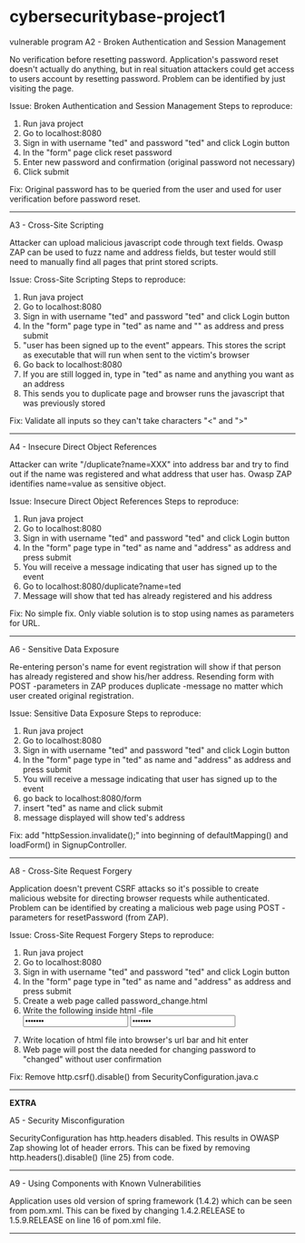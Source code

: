 # cybersecuritybase-project1
vulnerable program
A2 - Broken Authentication and Session Management

No verification before resetting password. 
Application's password reset doesn't actually do anything, but in real situation attackers could get access to users account by resetting password.
Problem can be identified by just visiting the page.

Issue: Broken Authentication and Session Management
Steps to reproduce:
1. Run java project
2. Go to localhost:8080
3. Sign in with username "ted" and password "ted" and click Login button
4. In the "form" page click reset password
5. Enter new password and confirmation (original password not necessary)
6. Click submit

Fix: Original password has to be queried from the user and used for user verification before password reset.
__________

A3 - Cross-Site Scripting

Attacker can upload malicious javascript code through text fields.
Owasp ZAP can be used to fuzz name and address fields, but tester would still need to manually find all pages that print stored scripts.

Issue: Cross-Site Scripting
Steps to reproduce:
1. Run java project
2. Go to localhost:8080
3. Sign in with username "ted" and password "ted" and click Login button
4. In the "form" page type in "ted" as name and "<script>alert('BOO!')</script>" as address and press submit
5. "user has been signed up to the event" appears. This stores the script as executable that will run when sent to the victim's browser
6. Go back to localhost:8080
7. If you are still logged in, type in "ted" as name and anything you want as an address
8. This sends you to duplicate page and browser runs the javascript that was previously stored

Fix: Validate all inputs so they can't take characters "<" and ">"
__________

A4 - Insecure Direct Object References

Attacker can write "/duplicate?name=XXX" into address bar and try to find out if the name was registered and what address that user has.
Owasp ZAP identifies name=value as sensitive object.

Issue: Insecure Direct Object References
Steps to reproduce:
1. Run java project
2. Go to localhost:8080
3. Sign in with username "ted" and password "ted" and click Login button
4. In the "form" page type in "ted" as name and "address" as address and press submit
5. You will receive a message indicating that user has signed up to the event
6. Go to localhost:8080/duplicate?name=ted
7. Message will show that ted has already registered and his address

Fix: No simple fix. Only viable solution is to stop using names as parameters for URL.
__________

A6 - Sensitive Data Exposure 

Re-entering person's name for event registration will show if that person has already registered and show his/her address.
Resending form with POST -parameters in ZAP produces duplicate -message no matter which user created original registration.

Issue: Sensitive Data Exposure
Steps to reproduce:
1. Run java project
2. Go to localhost:8080
3. Sign in with username "ted" and password "ted" and click Login button
4. In the "form" page type in "ted" as name and "address" as address and press submit
5. You will receive a message indicating that user has signed up to the event
6. go back to localhost:8080/form
7. insert "ted" as name and click submit
8. message displayed will show ted's address

Fix: add "httpSession.invalidate();" into beginning of defaultMapping() and loadForm() in SignupController.
__________

A8 - Cross-Site Request Forgery 

Application doesn't prevent CSRF attacks so it's possible to create malicious website for directing browser requests while authenticated.
Problem can be identified by creating a malicious web page using POST -parameters for resetPassword (from ZAP).

Issue: Cross-Site Request Forgery
Steps to reproduce:
1. Run java project
2. Go to localhost:8080
3. Sign in with username "ted" and password "ted" and click Login button
4. In the "form" page type in "ted" as name and "address" as address and press submit
5. Create a web page called password_change.html
6. Write the following inside html -file
	<form action="http://localhost:8080/resetPassword" method="POST">
	<input type="password" name="password" value="changed"/>
	<input type="password" name="confirm" value="changed"/>
	</form>
	<body onload="document.forms[0].submit()">
7. Write location of html file into browser's url bar and hit enter
8. Web page will post the data needed for changing password to "changed" without user confirmation

Fix: Remove http.csrf().disable() from SecurityConfiguration.java.c
__________

**EXTRA**


A5 - Security Misconfiguration

SecurityConfiguration has http.headers disabled. This results in OWASP Zap showing lot of header errors.
This can be fixed by removing http.headers().disable() (line 25) from code.
__________

A9 - Using Components with Known Vulnerabilities

Application uses old version of spring framework (1.4.2) which can be seen from pom.xml.
This can be fixed by changing 1.4.2.RELEASE to 1.5.9.RELEASE on line 16 of pom.xml file.
__________
